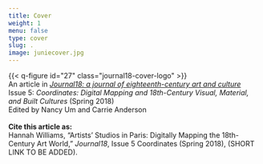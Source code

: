 ```yaml
---
title: Cover
weight: 1
menu: false
type: cover
slug: .
image: juniecover.jpg
---
```

{{< q-figure id="27" class="journal18-cover-logo" >}}
</br>
An article in [*Journal18: a journal of eighteenth-century art and culture*](http://www.journal18.org)</br>Issue 5: *Coordinates: Digital Mapping and 18th-Century Visual, Material, and Built Cultures* (Spring 2018)</br>Edited by Nancy Um and Carrie Anderson</br></br>**Cite this article as:**</br>Hannah Williams, “Artists’ Studios in Paris: Digitally Mapping the 18th-Century Art World,” *Journal18*, Issue 5 Coordinates (Spring 2018), (SHORT LINK TO BE ADDED).
